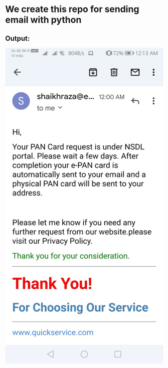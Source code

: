 # We create this repo for sending email with python
## Output:
<img src="Email_Output.jpeg"
     alt="output"
     style="float: left; margin-right: 10px;" />
